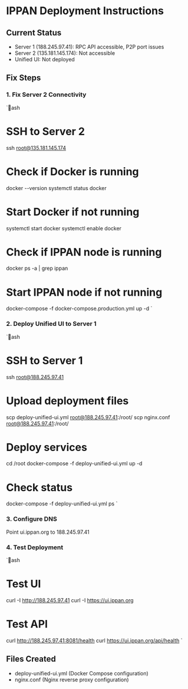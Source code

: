 ﻿# IPPAN Deployment Instructions

## Current Status
- Server 1 (188.245.97.41): RPC API accessible, P2P port issues
- Server 2 (135.181.145.174): Not accessible
- Unified UI: Not deployed

## Fix Steps

### 1. Fix Server 2 Connectivity
`ash
# SSH to Server 2
ssh root@135.181.145.174

# Check if Docker is running
docker --version
systemctl status docker

# Start Docker if not running
systemctl start docker
systemctl enable docker

# Check if IPPAN node is running
docker ps -a | grep ippan

# Start IPPAN node if not running
docker-compose -f docker-compose.production.yml up -d
`

### 2. Deploy Unified UI to Server 1
`ash
# SSH to Server 1
ssh root@188.245.97.41

# Upload deployment files
scp deploy-unified-ui.yml root@188.245.97.41:/root/
scp nginx.conf root@188.245.97.41:/root/

# Deploy services
cd /root
docker-compose -f deploy-unified-ui.yml up -d

# Check status
docker-compose -f deploy-unified-ui.yml ps
`

### 3. Configure DNS
Point ui.ippan.org to 188.245.97.41

### 4. Test Deployment
`ash
# Test UI
curl -I http://188.245.97.41
curl -I https://ui.ippan.org

# Test API
curl http://188.245.97.41:8081/health
curl https://ui.ippan.org/api/health
`

## Files Created
- deploy-unified-ui.yml (Docker Compose configuration)
- nginx.conf (Nginx reverse proxy configuration)
